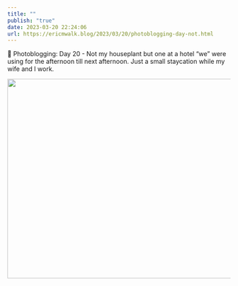 ```yaml
---
title: ""
publish: "true"
date: 2023-03-20 22:24:06
url: https://ericmwalk.blog/2023/03/20/photoblogging-day-not.html
---
```


📸 Photoblogging: Day 20 - Not my houseplant but one at a hotel “we” were using for the afternoon till next afternoon. Just a small staycation while my wife and I work.


<img src="uploads/2023/7a96f09fc3.jpg" width="600" height="450" alt="">